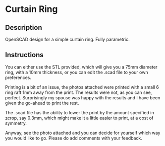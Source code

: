 Curtain Ring
============

Description
-----------

OpenSCAD design for a simple curtain ring.
Fully parametric.

Instructions
------------

You can either use the STL provided, which will give you a 75mm diameter ring, with a 10mm thickness, or you can edit the .scad file to your own preferences.

Printing is a bit of an issue, the photos attached were printed with a small 6 ring raft 1mm away from the print. The results were not, as you can see, perfect. Surprisingly my spouse was happy with the results and I have been given the go-ahead to print the rest.

The .scad file has the ability to lower the print by the amount specified in zcrop, say 0.3mm, which might make it a little easier to print, at a cost of symmetry.

Anyway, see the photo attached and you can decide for yourself which way you would like to go. Please do add comments with your feedback.
